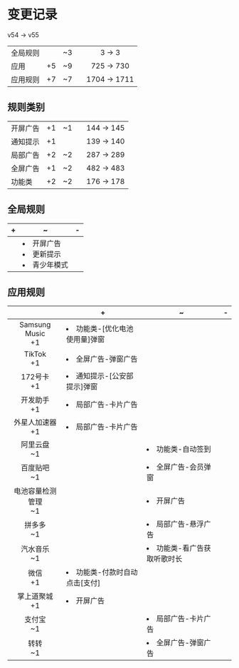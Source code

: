 # 变更记录

v54 -> v55

||||||
|-|:-:|:-:|:-:|:-:|
|全局规则||~3||3 -> 3|
|应用|+5|~9||725 -> 730|
|应用规则|+7|~7||1704 -> 1711|

## 规则类别

||||||
|-|:-:|:-:|:-:|:-:|
|开屏广告|+1|~1||144 -> 145|
|通知提示|+1|||139 -> 140|
|局部广告|+2|~2||287 -> 289|
|全屏广告|+1|~2||482 -> 483|
|功能类|+2|~2||176 -> 178|

## 全局规则

|+|~|-|
|-|-|-|
||<li>开屏广告<li>更新提示<li>青少年模式||

## 应用规则

||+|~|-|
|:-:|-|-|-|
|Samsung Music<br>+1|<li>功能类-[优化电池使用量]弹窗|||
|TikTok<br>+1|<li>全屏广告-弹窗广告|||
|172号卡<br>+1|<li>通知提示-[公安部提示]弹窗|||
|开发助手<br>+1|<li>局部广告-卡片广告|||
|外星人加速器<br>+1|<li>局部广告-卡片广告|||
|阿里云盘<br>~1||<li>功能类-自动签到||
|百度贴吧<br>~1||<li>全屏广告-会员弹窗||
|电池容量检测管理<br>~1||<li>开屏广告||
|拼多多<br>~1||<li>局部广告-悬浮广告||
|汽水音乐<br>~1||<li>功能类-看广告获取听歌时长||
|微信<br>+1|<li>功能类-付款时自动点击[支付]|||
|掌上道聚城<br>+1|<li>开屏广告|||
|支付宝<br>~1||<li>局部广告-卡片广告||
|转转<br>~1||<li>全屏广告-弹窗广告||

